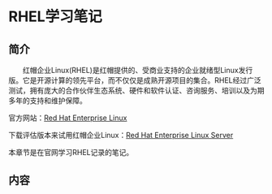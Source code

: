# RHEL学习笔记

## 简介
&#8195;&#8195;红帽企业Linux(RHEL)是红帽提供的、受商业支持的企业就绪型Linux发行版。它是开源计算的领先平台，而不仅仅是成熟开源项目的集合。RHEL经过广泛测试，拥有庞大的合作伙伴生态系统、硬件和软件认证、咨询服务、培训以及为期多年的支持和维护保障。

官方网站：[Red Hat Enterprise Linux](https://www.redhat.com/zh/technologies/linux-platforms/enterprise-linux)

下载评估版本来试用红帽企业Linux：[Red Hat Enterprise Linux Server](https://access.redhat.com/products/red-hat-enterprise-linux/evaluation)

本章节是在官网学习RHEL记录的笔记。

## 内容
